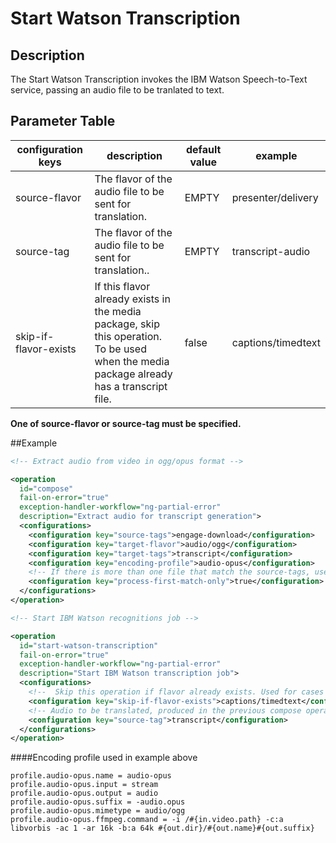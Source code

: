 # Start Watson Transcription
## Description

The Start Watson Transcription invokes the IBM Watson Speech-to-Text service, passing an audio file to be tranlated to 
text.

## Parameter Table

|configuration keys|description|default value|example|
|------------------|-------|-----------|-------------|
|source-flavor|The flavor of the audio file to be sent for translation.|EMPTY|presenter/delivery|
|source-tag|The flavor of the audio file to be sent for translation..|EMPTY|transcript-audio|
|skip-if-flavor-exists|If this flavor already exists in the media package, skip this operation.<br/>To be used when the media package already has a transcript file.|false|captions/timedtext|

**One of source-flavor or source-tag must be specified.**

##Example
```xml
<!-- Extract audio from video in ogg/opus format -->

<operation
  id="compose"
  fail-on-error="true"
  exception-handler-workflow="ng-partial-error"
  description="Extract audio for transcript generation">
  <configurations>
    <configuration key="source-tags">engage-download</configuration>
    <configuration key="target-flavor">audio/ogg</configuration>
    <configuration key="target-tags">transcript</configuration>
    <configuration key="encoding-profile">audio-opus</configuration>
    <!-- If there is more than one file that match the source-tags, use only the first one -->
    <configuration key="process-first-match-only">true</configuration>
  </configurations>
</operation>

<!-- Start IBM Watson recognitions job -->

<operation
  id="start-watson-transcription"
  fail-on-error="true"
  exception-handler-workflow="ng-partial-error"
  description="Start IBM Watson transcription job">
  <configurations>
    <!--  Skip this operation if flavor already exists. Used for cases when mp already has captions. -->
    <configuration key="skip-if-flavor-exists">captions/timedtext</configuration>
    <!-- Audio to be translated, produced in the previous compose operation -->
    <configuration key="source-tag">transcript</configuration>
  </configurations>
</operation>
```

####Encoding profile used in example above
```
profile.audio-opus.name = audio-opus
profile.audio-opus.input = stream
profile.audio-opus.output = audio
profile.audio-opus.suffix = -audio.opus
profile.audio-opus.mimetype = audio/ogg
profile.audio-opus.ffmpeg.command = -i /#{in.video.path} -c:a libvorbis -ac 1 -ar 16k -b:a 64k #{out.dir}/#{out.name}#{out.suffix}
```
